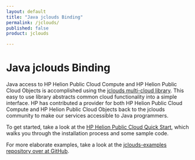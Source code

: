 ```yaml
---
layout: default
title: "Java jclouds Binding"
permalink: /jclouds/
published: false
product: jclouds

---
```

<!--PUBLISHED-->
# Java jclouds Binding

Java access to HP Helion Public Cloud Compute and HP Helion Public Cloud Objects is accomplished using the [jclouds multi-cloud library](http://code.google.com/p/jclouds).  This easy to use library abstracts common cloud functionality into a simple interface.  HP has contributed a provider for both HP Helion Public Cloud Compute and HP Helion Public Cloud Objects back to the jclouds community to make our services accessible to Java programmers.

To get started, take a look at the [HP Helion Public Cloud Quick Start](http://http://code.google.com/p/jclouds/wiki/QuickStartOpenStack), which walks you through the installation process and some sample code.

For more elaborate examples, take a look at the [jclouds-examples repository over at GitHub](https://github.com/jclouds/jclouds-examples).
<!--
Questions or comments?  Let us know [over at the Forum](/connect/forum).
-->
